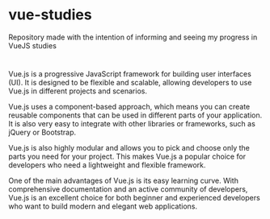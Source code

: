 # vue-studies
Repository made with the intention of informing and seeing my progress in VueJS studies 
#
Vue.js is a progressive JavaScript framework for building user interfaces (UI). It is designed to be flexible and scalable, allowing developers to use Vue.js in different projects and scenarios.

Vue.js uses a component-based approach, which means you can create reusable components that can be used in different parts of your application. It is also very easy to integrate with other libraries or frameworks, such as jQuery or Bootstrap.

Vue.js is also highly modular and allows you to pick and choose only the parts you need for your project. This makes Vue.js a popular choice for developers who need a lightweight and flexible framework.

One of the main advantages of Vue.js is its easy learning curve. With comprehensive documentation and an active community of developers, Vue.js is an excellent choice for both beginner and experienced developers who want to build modern and elegant web applications.
#
